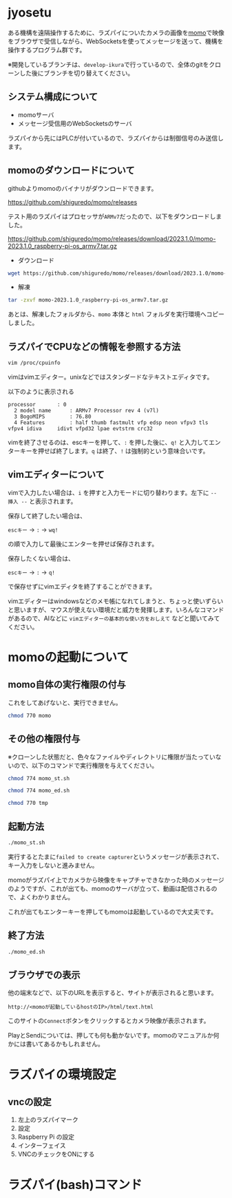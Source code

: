 # jyosetu

ある機構を遠隔操作するために、ラズパイについたカメラの画像を[momo](https://momo.shiguredo.jp/)で映像をブラウザで受信しながら、WebSocketsを使ってメッセージを送って、機構を操作するプログラム群です。

※開発しているブランチは、```develop-ikura```で行っているので、全体のgitをクローンした後にブランチを切り替えてください。

## システム構成について

- momoサーバ
- メッセージ受信用のWebSocketsのサーバ

ラズパイから先にはPLCが付いているので、ラズパイからは制御信号のみ送信します。

## momoのダウンロードについて

githubよりmomoのバイナリがダウンロードできます。

https://github.com/shiguredo/momo/releases

テスト用のラズパイはプロセッサが`ARMv7`だったので、以下をダウンロードしました。

https://github.com/shiguredo/momo/releases/download/2023.1.0/momo-2023.1.0_raspberry-pi-os_armv7.tar.gz

- ダウンロード
```bash
wget https://github.com/shiguredo/momo/releases/download/2023.1.0/momo-2023.1.0_raspberry-pi-os_armv7.tar.gz
```

- 解凍
```bash
tar -zxvf momo-2023.1.0_raspberry-pi-os_armv7.tar.gz
```

あとは、解凍したフォルダから、`momo` 本体と `html` フォルダを実行環境へコピーしました。

## ラズパイでCPUなどの情報を参照する方法

```bash
vim /proc/cpuinfo 
```
vimはvimエディター。unixなどではスタンダードなテキストエディタです。

以下のように表示される
```
processor       : 0
  2 model name      : ARMv7 Processor rev 4 (v7l)
  3 BogoMIPS        : 76.80
  4 Features        : half thumb fastmult vfp edsp neon vfpv3 tls vfpv4 idiva     idivt vfpd32 lpae evtstrm crc32
```

vimを終了させるのは、escキーを押して、`:` を押した後に、`q!` と入力してエンターキーを押せば終了します。`q` は終了、`!` は強制的という意味合いです。

## vimエディターについて
vimで入力したい場合は、`i` を押すと入力モードに切り替わります。左下に `-- 挿入 --` と表示されます。

保存して終了したい場合は、

`escキー` → `:` → `wq!` 

の順で入力して最後にエンターを押せば保存されます。

保存したくない場合は、

`escキー` → `:` → `q!` 

で保存せずにvimエディタを終了することができます。

vimエディターはwindowsなどのメモ帳になれてしまうと、ちょっと使いずらいと思いますが、マウスが使えない環境だと威力を発揮します。いろんなコマンドがあるので、AIなどに `vimエディターの基本的な使い方をおしえて` などと聞いてみてください。

# momoの起動について

## momo自体の実行権限の付与
これをしてあげないと、実行できません。
```bash
chmod 770 momo
```

## その他の権限付与
※クローンした状態だと、色々なファイルやディレクトリに権限が当たっていないので、以下のコマンドで実行権限を与えてください。

```bash
chmod 774 momo_st.sh
```
```bash
chmod 774 momo_ed.sh
```
```bash
chmod 770 tmp
```

## 起動方法
```bash
./momo_st.sh
```

実行するとたまに`failed to create capturer`というメッセージが表示されて、キー入力をしないと進みません。

momoがラズパイ上でカメラから映像をキャプチャできなかった時のメッセージのようですが、これが出ても、momoのサーバが立って、動画は配信されるので、よくわかりません。

これが出てもエンターキーを押してもmomoは起動しているので大丈夫です。

## 終了方法
```bash
./momo_ed.sh
```

## ブラウザでの表示
他の端末などで、以下のURLを表示すると、サイトが表示されると思います。

`http://<momoが起動しているhostのIP>/html/text.html`

このサイトの`Connect`ボタンをクリックするとカメラ映像が表示されます。

PlayとSendについては、押しても何も動かないです。momoのマニュアルか何かには書いてあるかもしれません。

# ラズパイの環境設定

## vncの設定
1. 左上のラズパイマーク
2. 設定
3. Raspberry Pi の設定
4. インターフェイス
5. VNCのチェックをONにする

# ラズパイ(bash)コマンド

